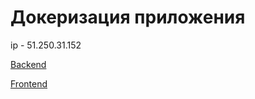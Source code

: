 # Докеризация приложения

ip - 51.250.31.152

[Backend](https://api.kpd-ey.nomorepartiesco.ru/)

[Frontend](https://kpd-ey.nomorepartiesco.ru/)
